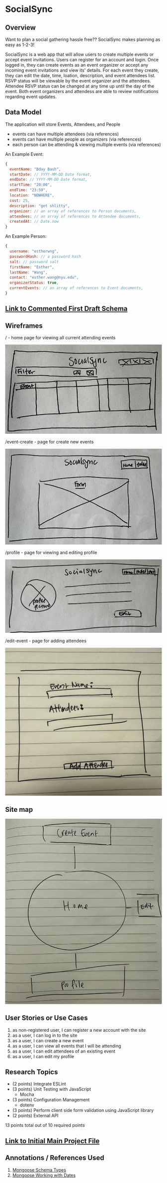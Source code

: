 # SocialSync

## Overview

Want to plan a social gathering hassle free?? SocialSync makes planning as easy as 1-2-3!

SocialSync is a web app that will allow users to create multiple events or accept event invitations. Users can register for an account and login. Once logged in, they can create events as an event organizer or accept any incoming event invitations and view its' details. For each event they create, they can edit the date, time, loation, description, and event attendees list. RSVP status will be viewable by the event organizer and the attendees. Attendee RSVP status can be changed at any time up until the day of the event. Both event organizers and attendess are able to review notifications regarding event updates.

## Data Model

The application will store Events, Attendees, and People

* events can have multiple attendees (via references)
* events can have multiple people as organizers (via references)
* each person can be attending & viewing multiple events (via references)

An Example Event:

```javascript
{
  eventName: "Bday Bash",
  startDate: // YYYY-MM-DD Date format,
  endDate: // YYYY-MM-DD Date format,
  startTime: "20:00", 
  endTime: "23:59", 
  location: "NOWHERE",
  cost: 25, 
  description: "get shlitty",
  organizer: // an array of references to Person documents,
  attendees: // an array of references to Attendee documents,
  createdAt: // Date.now
}
```

An Example Person:

```javascript
{
  username: "estherwng",
  passwordHash: // a password hash
  salt: // password salt
  firstName: "Esther",
  lastName: "Wang",
  contact: "esther.wang@nyu.edu",
  organizerStatus: true,
  currentEvents: // an array of references to Event documents,
}
```

## [Link to Commented First Draft Schema](db.mjs) 

## Wireframes

/ - home page for viewing all current attending events

![list create](documentation/home.png)

/event-create - page for create new events

![list](documentation/event-create.png)

/profile - page for viewing and editing profile

![list](documentation/profile.png)

/edit-event - page for adding attendees

![list](documentation/edit-event.png)

## Site map

![list](documentation/site-map.png)

## User Stories or Use Cases

1. as non-registered user, I can register a new account with the site
2. as a user, I can log in to the site
3. as a user, I can create a new event
4. as a user, I can view all events that I will be attending
5. as a user, I can edit attendees of an existing event
6. as a user, I can edit my profile

## Research Topics

* (2 points) Integrate ESLint
* (3 points) Unit Testing with JavaScript
    * Mocha
* (3 points) Configuration Management 
    * dotenv
* (3 points) Perform client side form validation using JavaScript library
* (2 points) External API

13 points total out of 10 required points


## [Link to Initial Main Project File](app.mjs) 

## Annotations / References Used

1. [Mongoose Schema Types](https://mongoosejs.com/docs/schematypes.html) 
2. [Mongoose Working with Dates](https://mongoosejs.com/docs/tutorials/dates.html)

